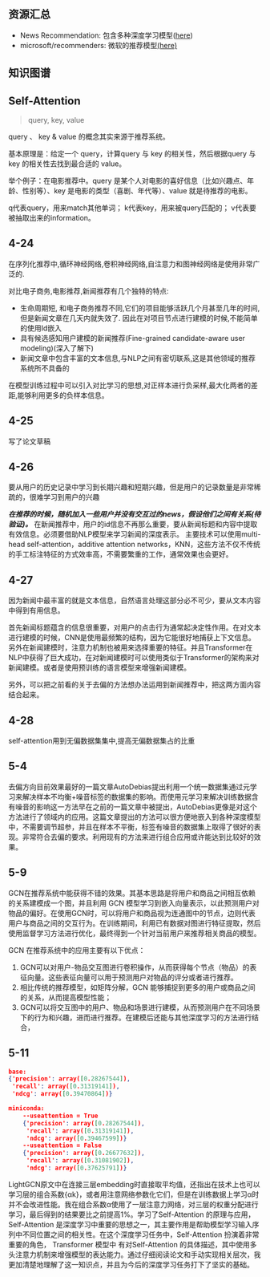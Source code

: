 ## 资源汇总

- News Recommendation: 包含多种深度学习模型([here](https://github.com/yusanshi/news-recommendation))
- microsoft/recommenders: 微软的推荐模型[(here)](https://github.com/microsoft/recommenders)

## 知识图谱

## Self-Attention

> query, key, value

query 、 key & value 的概念其实来源于推荐系统。

基本原理是：给定一个 query，计算query 与 key 的相关性，然后根据query 与 key 的相关性去找到最合适的 value。

举个例子：在电影推荐中。query 是某个人对电影的喜好信息（比如兴趣点、年龄、性别等）、key 是电影的类型（喜剧、年代等）、value 就是待推荐的电影。

q代表query，用来match其他单词；
k代表key，用来被query匹配的；
v代表要被抽取出来的information。

## 4-24

在序列化推荐中,循环神经网络,卷积神经网络,自注意力和图神经网络是使用非常广泛的.

对比电子商务,电影推荐,新闻推荐有几个独特的特点:

- 生命周期短, 和电子商务推荐不同,它们的项目能够活跃几个月甚至几年的时间,但是新闻文章在几天内就失效了. 因此在对项目节点进行建模的时候,不能简单的使用Id嵌入
- 具有候选感知用户建模的新闻推荐(Fine-grained candidate-aware user modeling)(深入了解下)
- 新闻文章中包含丰富的文本信息,与NLP之间有密切联系,这是其他领域的推荐系统所不具备的

在模型训练过程中可以引入对比学习的思想,对正样本进行负采样,最大化两者的差距,能够利用更多的负样本信息。



## 4-25

写了论文草稿

## 4-26

要从用户的历史记录中学习到长期兴趣和短期兴趣，但是用户的记录数量是非常稀疏的，很难学习到用户的兴趣

***在推荐的时候，随机加入一些用户并没有交互过的news，假设他们之间有关系(待验证)。*** 在新闻推荐中，用户的id信息不再那么重要，要从新闻标题和内容中提取有效信息。必须要借助NLP模型来学习新闻的深度表示。 主要技术可以使用multi-head self-attention，additive attention networks，KNN，这些方法不仅不传统的手工标注特征的方式效率高，不需要繁重的工作，通常效果也会更好。



## 4-27

因为新闻中最丰富的就是文本信息，自然语言处理这部分必不可少，要从文本内容中得到有用信息。

首先新闻标题蕴含的信息很重要，对用户的点击行为通常起决定性作用。在对文本进行建模的时候，CNN是使用最频繁的结构，因为它能很好地捕获上下文信息。另外在新闻建模时，注意力机制也被用来选择重要的特征。并且Transformer在NLP中获得了巨大成功，在对新闻建模时可以使用类似于Transformer的架构来对新闻建模。或者是使用预训练的语言模型来增强新闻建模。

另外，可以把之前看的关于去偏的方法想办法运用到新闻推荐中，把这两方面内容结合起来。



## 4-28

self-attention用到无偏数据集集中,提高无偏数据集占的比重



## 5-4

去偏方向目前效果最好的一篇文章AutoDebias提出利用一个统一数据集通过元学习来解决样本不均衡+噪音标签的数据集的影响。而使用元学习来解决训练数据含有噪音的影响这一方法早在之前的一篇文章中被提出，AutoDebias更像是对这个方法进行了领域内的应用。这篇文章提出的方法可以很方便地嵌入到各种深度模型中，不需要调节超参，并且在样本不平衡，标签有噪音的数据集上取得了很好的表现。非常符合去偏的要求。利用现有的方法来进行组合应用或许能达到比较好的效果。





## 5-9

GCN在推荐系统中能获得不错的效果。其基本思路是将用户和商品之间相互依赖的关系建模成一个图，并且利用 GCN 模型学习到嵌入向量表示，以此预测用户对物品的偏好。在使用GCN时，可以将用户和商品视为连通图中的节点，边则代表用户与商品之间的交互行为。在训练期间，利用已有数据对图进行特征提取，然后使用监督学习方法进行优化，最终得到一个针对当前用户来推荐相关商品的模型。

GCN 在推荐系统中的应用主要有以下优点：

1. GCN可以对用户-物品交互图进行卷积操作，从而获得每个节点（物品）的表征向量。这些表征向量可以用于预测用户对物品的评分或者进行推荐。
2. 相比传统的推荐模型，如矩阵分解，GCN 能够捕捉到更多的用户或商品之间的关系，从而提高模型性能；
3. GCN可以将交互图中的用户、物品和场景进行建模，从而预测用户在不同场景下的行为和兴趣，进而进行推荐。在建模后还能与其他深度学习的方法进行结合，



## 5-11

```json
base: 
{'precision': array([0.28267544]), 
 'recall': array([0.31319141]), 
 'ndcg': array([0.39470864])}

miniconda:
	--useattention = True
	{'precision': array([0.28267544]), 
     'recall': array([0.31319141]), 
     'ndcg': array([0.39467599])}
	--useattention = False
	{'precision': array([0.26677632]), 
     'recall': array([0.31081902]), 
     'ndcg': array([0.37625791])}
```

LightGCN原文中在连接三层embedding时直接取平均值，还指出在技术上也可以学习层的组合系数{αk}，或者用注意网络参数化它们，但是在训练数据上学习α时并不会改进性能。我在组合系数α使用了一层注意力网络，对三层的权重分配进行学习，最后得到的结果要比之前提高1%。学习了Self-Attention 的原理与应用，Self-Attention 是深度学习中重要的思想之一，其主要作用是帮助模型学习输入序列中不同位置之间的相关性。在这个深度学习任务中，Self-Attention 扮演着非常重要的角色， Transformer 模型中 有对Self-Attention 的具体描述，其中使用多头注意力机制来增强模型的表达能力。通过仔细阅读论文和手动实现相关层次，我更加清楚地理解了这一知识点，并且为今后的深度学习任务打下了坚实的基础。





